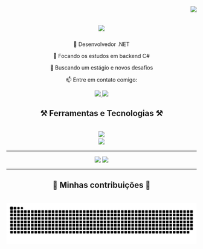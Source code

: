 <img align="right" src="https://visitor-badge.laobi.icu/badge?page_id=makzs.makzs" />

<h1 align="center">
    <img src="https://readme-typing-svg.herokuapp.com/?font=Righteous&size=35&center=true&vCenter=true&width=500&height=70&duration=4000&lines=Olá!+👋;+Eu+me+chamo+Erik!;" />
</h1>

<div align="center">
  
🎯 Desenvolvedor .NET
  
🌱 Focando os estudos em backend C#

🔭 Buscando um estágio e novos desafios

📫 Entre em contato comigo:
 </div>

 <div align="center"> 
  <a href="mailto:erikmakiak@gmail.com">
    <img src="https://img.shields.io/badge/Gmail-333333?style=for-the-badge&logo=gmail&logoColor=red" />
  </a>
  <a href="https://www.linkedin.com/in/erik-m-965573289/" target="_blank">
    <img src="https://img.shields.io/badge/LinkedIn-0077B5?style=for-the-badge&logo=linkedin&logoColor=white" target="_blank" />
  </a>
</div>

<div>
  
<h2 align="center">⚒️ Ferramentas e Tecnologias ⚒️</h2>
<br/>
  
</div>

<div align="center">
    <img src="https://skillicons.dev/icons?i=cs,dotnet,java,python,mysql" /><br>
    <img src="https://skillicons.dev/icons?i=,html,css,javascript,vscode,github,git," />
</div>

<hr>

<div align="center">
  
<img width=510 src="https://github-readme-stats.vercel.app/api?username=makzs&show_icons=true&theme=tokyonight">

<img width=390 src="https://github-readme-stats.vercel.app/api/top-langs/?username=makzs&layout=compact&theme=tokyonight">

</div>

<hr>

<div align="center">
  <h2>🐍 Minhas contribuições 🐍</h2>
  <br>
  <img alt="snake eating my contributions" src="https://raw.githubusercontent.com/salesp07/salesp07/output/github-contribution-grid-snake.svg" />
  
  <br/><br/><br/>
</div>

<!--
**makzs/makzs** is a ✨ _special_ ✨ repository because its `README.md` (this file) appears on your GitHub profile.

Here are some ideas to get you started:

- 🔭 I’m currently working on ...
- 🌱 I’m currently learning ...
- 👯 I’m looking to collaborate on ...
- 🤔 I’m looking for help with ...
- 💬 Ask me about ...
- 📫 How to reach me: ...
- 😄 Pronouns: ...
- ⚡ Fun fact: ...
-->
